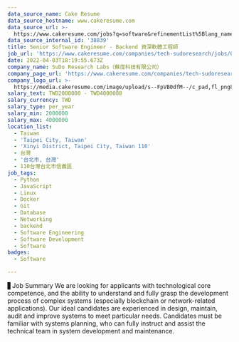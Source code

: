 ```yaml
---
data_source_name: Cake Resume
data_source_hostname: www.cakeresume.com
data_source_url: >-
  https://www.cakeresume.com/jobs?q=software&refinementList%5Blang_name%5D%5B0%5D=English&refinementList%5Bsalary_type%5D=per_year&range%5Bsalary_range%5D%5Bmin%5D=1000000&page=2
data_source_internal_id: '38839'
title: Senior Software Engineer - Backend 資深軟體工程師
job_url: 'https://www.cakeresume.com/companies/tech-sudoresearch/jobs/076254'
date: 2022-04-03T18:19:55.673Z
company_name: SuDo Research Labs（蘇度科技有限公司）
company_page_url: 'https://www.cakeresume.com/companies/tech-sudoresearch'
company_logo_url: >-
  https://media.cakeresume.com/image/upload/s--FpVB0dfM--/c_pad,fl_png8,h_200,w_200/v1648031400/ep8qaonfyphbzcctkyr8.png
salary_text: TWD2000000 - TWD4000000
salary_currency: TWD
salary_type: per_year
salary_min: 2000000
salary_max: 4000000
location_list:
  - Taiwan
  - 'Taipei City, Taiwan'
  - 'Xinyi District, Taipei City, Taiwan 110'
  - 台灣
  - '台北市, 台灣'
  - 110台灣台北市信義區
job_tags:
  - Python
  - JavaScript
  - Linux
  - Docker
  - Git
  - Database
  - Networking
  - backend
  - Software Engineering
  - Software Development
  - Software
badges:
  - Software

---
```


▋Job Summary We are looking for applicants with technological core competence, and the ability to understand and fully grasp the development process of complex systems (especially blockchain or network-related applications). Our ideal candidates are experienced in design, maintain, audit and improve systems to meet particular needs. Candidates must be familiar with systems planning, who can fully instruct and assist the technical team in system development and maintenance.